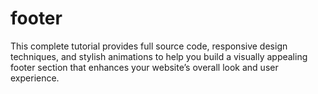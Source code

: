 # footer
This complete tutorial provides full source code, responsive design techniques, and stylish animations to help you build a visually appealing footer section that enhances your website’s overall look and user experience.
